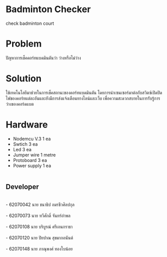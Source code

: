 # Badminton Checker
check badminton court
# Problem
ปัญหาการเช็คคอร์ทแบดมินตันว่า ว่างหรือไม่ว่าง
# Solution
ใช้เทคโนโลยีมาช่วยในการเช็คสถานะของคอร์ทแบดมินตัน โดยการนำเซนเซอร์มาต่อกับสวิตซ์เปิดปิดไฟของคอร์ทแต่ละอันและยังมีการส่งแจ้งเตือนทางไลน์และเว็บ เพื่อความสะดวกสบายในการรับรู้การว่างของคอร์ดแบต
# Hardware
  - Nodemcu V.3 1 ea<br>
  - Swtich 3 ea<br>
  - Led 3 ea<br>
  - Jumper wire 1 metre<br>
  - Protoboard 3 ea<br>
  - Power supply 1 ea<br><br>


<h2>Developer</h2><br>
  - 62070042 นาย ชนาธิป อมรชีวศิลปกุล <br><br>
  - 62070073 นาย ทวีศักดิ์ จันทร์อำพล <br><br>
  - 62070108 นาย บริบูรณ์ ศรีเอนกราธา <br><br>
  - 62070120 นาย ปิยปาณ สุขมากอนันต์ <br><br>
  - 62070148 นาย ภาณุพงศ์ ทองใบน้อย <br><br>
  
